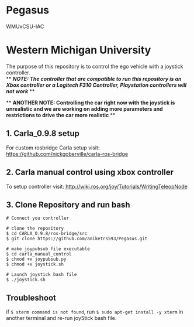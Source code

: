 # Pegasus
WMUxCSU-IAC 


# Western Michigan University
The purpose of this repository is to control the ego vehicle with a joystick controller.  
** ***NOTE: The controller that are compatible to run this repository is an Xbox controller or a Logitech F310 Controller, Playstation controllers will not work*** **  

** **ANOTHER NOTE: Controlling the car right now with the joystick is unrealistic and we are working on adding more parameters and restrictions to drive the car more realistic** **

## 1. Carla_0.9.8 setup

For custom rosbridge Carla setup visit: 
<https://github.com/nickgoberville/carla-ros-bridge>

## 2. Carla manual control using xbox controller
To setup controller visit: 
<http://wiki.ros.org/joy/Tutorials/WritingTeleopNode>

## 3. Clone Repository and run bash
```
# Connect you controller

# clone the repository
$ cd CARLA_0.9.8/ros-bridge/src
$ git clone https://github.com/aniketrs593/Pegasus.git

# make joypubsub file executable
$ cd carla_manual_control 
$ chmod +x joypubsub.py
$ chmod +x joystick.sh

# Launch joystick bash file
$ ./joystick.sh
```
## Troubleshoot 
if `$ xterm command is not found`, run `$ sudo apt-get install -y xterm` in another terminal and re-run joyStick bash file.



  



